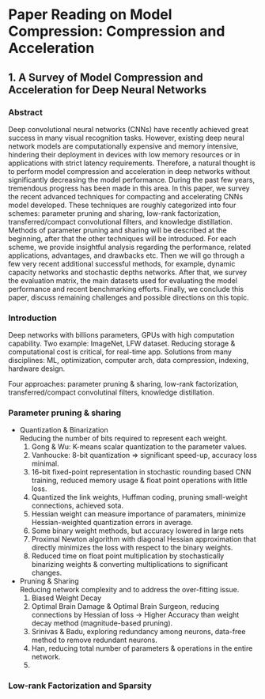 # Paper Reading on Model Compression: Compression and Acceleration

## 1. A Survey of Model Compression and Acceleration for Deep Neural Networks

### Abstract

Deep convolutional neural networks (CNNs) have recently achieved great success in many visual recognition tasks. However, existing deep neural network models are computationally expensive and memory intensive, hindering their deployment in devices with low memory resources or in applications with strict latency requirements. Therefore, a natural thought is to perform model compression and acceleration in deep networks without significantly decreasing the model performance. During the past few years, tremendous progress has been made in this area. In this paper, we survey the recent advanced techniques for compacting and accelerating CNNs model developed. These techniques are roughly categorized into four schemes: parameter pruning and sharing, low-rank factorization, transferred/compact convolutional filters, and knowledge distillation. Methods of parameter pruning and sharing will be described at the beginning, after that the other techniques will be introduced. For each scheme, we provide insightful analysis regarding the performance, related applications, advantages, and drawbacks etc. Then we will go through a few very recent additional successful methods, for example, dynamic capacity networks and stochastic depths networks. After that, we survey the evaluation matrix, the main datasets used for evaluating the model performance and recent benchmarking efforts. Finally, we conclude this paper, discuss remaining challenges and possible directions on this topic.

### Introduction
Deep networks with billions parameters, GPUs with high computation capability. Two example: ImageNet, LFW dataset. Reducing storage & computational cost is critical, for real-time app. Solutions from many disciplines: ML, optimization, computer arch, data compression, indexing, hardware design.

Four approaches: parameter pruning & sharing, low-rank factorization, transferred/compact convolutinal filters, knowledge distillation. 
### Parameter pruning & sharing 
- Quantization & Binarization \
Reducing the number of bits required to represent each weight.
    1. Gong & Wu: K-means scalar quantization to the parameter values. 
    2. Vanhoucke: 8-bit quantization => significant speed-up, accuracy loss minimal. 
    3. 16-bit fixed-point representation in stochastic rounding based CNN training, reduced memory usage & float point operations with little loss.
    4. Quantized the link weights, Huffman coding, pruning small-weight connections, achieved sota.
    5. Hessian weight can measure importance of paramaters, minimize Hessian-weighted quantization errors in average.
    6. Some binary weight methods, but accuracy lowered in large nets
    7. Proximal Newton algorithm with diagonal Hessian approximation that directly minimizes the loss with respect to the binary weights.
    8. Reduced time on float point multiplication by stochastically binarizing weights & converting multiplications to significant changes.
- Pruning & Sharing \
Reducing network complexity and to address the over-fitting issue.
    1. Biased Weight Decay
    2. Optimal Brain Damage & Optimal Brain Surgeon, reducing connections by Hessian of loss -> Higher Accuracy than weight decay method \(magnitude-based pruning\).
    3. Srinivas & Badu, exploring redundancy among neurons, data-free method to remove redundant neurons.
    4. Han, reducing total number of parameters & operations in the entire network.
    5. 

### Low-rank Factorization and Sparsity





